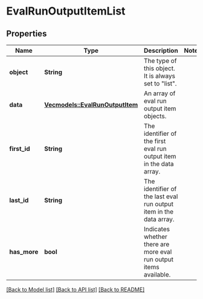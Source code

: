 # EvalRunOutputItemList

## Properties

Name | Type | Description | Notes
------------ | ------------- | ------------- | -------------
**object** | **String** | The type of this object. It is always set to \"list\".  | 
**data** | [**Vec<models::EvalRunOutputItem>**](EvalRunOutputItem.md) | An array of eval run output item objects.  | 
**first_id** | **String** | The identifier of the first eval run output item in the data array. | 
**last_id** | **String** | The identifier of the last eval run output item in the data array. | 
**has_more** | **bool** | Indicates whether there are more eval run output items available. | 

[[Back to Model list]](../README.md#documentation-for-models) [[Back to API list]](../README.md#documentation-for-api-endpoints) [[Back to README]](../README.md)



